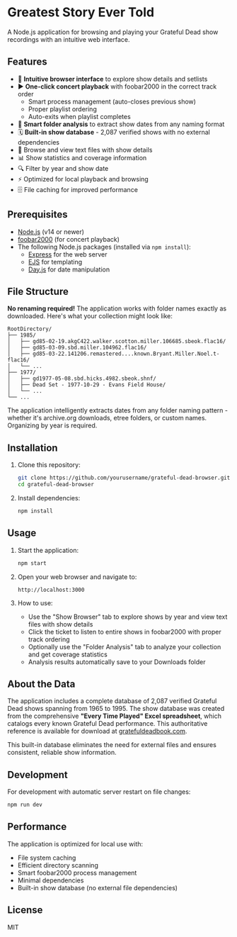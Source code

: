 # Greatest Story Ever Told

A Node.js application for browsing and playing your Grateful Dead show recordings with an intuitive web interface.

## Features

- 🎵 **Intuitive browser interface** to explore show details and setlists
- ▶️ **One-click concert playback** with foobar2000 in the correct track order
  - Smart process management (auto-closes previous show)
  - Proper playlist ordering
  - Auto-exits when playlist completes
- 📁 **Smart folder analysis** to extract show dates from any naming format
- 🗓️ **Built-in show database** - 2,087 verified shows with no external dependencies
- 📝 Browse and view text files with show details
- 📊 Show statistics and coverage information
- 🔍 Filter by year and show date
- ⚡ Optimized for local playback and browsing
- 🗄️ File caching for improved performance

## Prerequisites

- [Node.js](https://nodejs.org/) (v14 or newer)
- [foobar2000](https://www.foobar2000.org/mac) (for concert playback)
- The following Node.js packages (installed via `npm install`):
  - [Express](https://expressjs.com/) for the web server
  - [EJS](https://ejs.co/) for templating
  - [Day.js](https://day.js.org/) for date manipulation

## File Structure

**No renaming required!** The application works with folder names exactly as downloaded. Here's what your collection might look like:

```
RootDirectory/
├── 1985/
│   ├── gd85-02-19.akgC422.walker.scotton.miller.106685.sbeok.flac16/
│   ├── gd85-03-09.sbd.miller.104962.flac16/
│   ├── gd85-03-22.141206.remastered....known.Bryant.Miller.Noel.t-flac16/
│   └── ...
├── 1977/
│   ├── gd1977-05-08.sbd.hicks.4982.sbeok.shnf/
│   ├── Dead Set - 1977-10-29 - Evans Field House/
│   └── ...
└── ...
```

The application intelligently extracts dates from any folder naming pattern - whether it's archive.org downloads, etree folders, or custom names. Organizing by year is required.

## Installation

1. Clone this repository:
   ```bash
   git clone https://github.com/yourusername/grateful-dead-browser.git
   cd grateful-dead-browser
   ```
2. Install dependencies:
   ```bash
   npm install
   ```

## Usage

1. Start the application:
   ```bash
   npm start
   ```

2. Open your web browser and navigate to:
   ```
   http://localhost:3000
   ```

3. How to use:
   - Use the "Show Browser" tab to explore shows by year and view text files with show details
   - Click the ticket to listen to entire shows in foobar2000 with proper track ordering
   - Optionally use the "Folder Analysis" tab to analyze your collection and get coverage statistics
   - Analysis results automatically save to your Downloads folder

## About the Data

The application includes a complete database of 2,087 verified Grateful Dead shows spanning from 1965 to 1995. The show database was created from the comprehensive **"Every Time Played" Excel spreadsheet**, which catalogs every known Grateful Dead performance. This authoritative reference is available for download at [gratefuldeadbook.com](https://www.gratefuldeadbook.com/product-page/every-time-played-excel-spreadsheet).

This built-in database eliminates the need for external files and ensures consistent, reliable show information.

## Development

For development with automatic server restart on file changes:

```bash
npm run dev
```

## Performance

The application is optimized for local use with:
- File system caching
- Efficient directory scanning
- Smart foobar2000 process management
- Minimal dependencies
- Built-in show database (no external file dependencies)

## License

MIT
